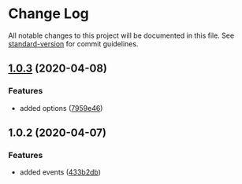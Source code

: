 # Change Log

All notable changes to this project will be documented in this file. See [standard-version](https://github.com/conventional-changelog/standard-version) for commit guidelines.

## [1.0.3](https://github.com/simplitech/vue-adap-table/compare/v1.0.2...v1.0.3) (2020-04-08)


### Features

* added options ([7959e46](https://github.com/simplitech/vue-adap-table/commit/7959e46))



## 1.0.2 (2020-04-07)


### Features

* added events ([433b2db](https://github.com/simplitech/vue-adap-table/commit/433b2db))
